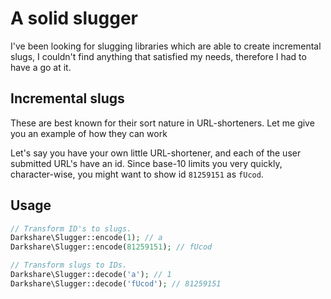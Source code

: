 # A solid slugger

I've been looking for slugging libraries which are able to create incremental slugs, I couldn't find anything that satisfied my needs, therefore I had to have a go at it.

## Incremental slugs

These are best known for their sort nature in URL-shorteners. Let me give you an example of how they can work

Let's say you have your own little URL-shortener, and each of the user submitted URL's have an id. Since base-10 limits you very quickly, character-wise, you might want to show id `81259151` as `fUcod`.

## Usage
```php
// Transform ID's to slugs.
Darkshare\Slugger::encode(1); // a
Darkshare\Slugger::encode(81259151); // fUcod

// Transform slugs to IDs.
Darkshare\Slugger::decode('a'); // 1
Darkshare\Slugger::decode('fUcod'); // 81259151
```

